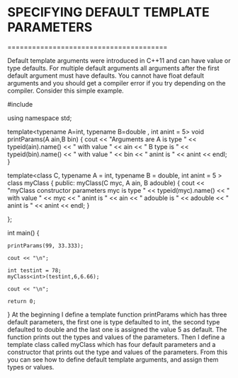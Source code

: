 # SPECIFYING DEFAULT TEMPLATE PARAMETERS
=======================================

Default template arguments were introduced in C++11 and can have value or type defaults.
For multiple default arguments all arguments after the first default argument must have defaults.
You cannot have float default arguments and you should get a compiler error if you try depending on the compiler.
Consider this simple example.

  #include <iostream>

  using namespace std;

  template<typename A=int, typename B=double , int anint = 5>
  void printParams(A ain,B bin) {
  	cout << "Arguments are A is type " << typeid(ain).name() << " with value " << ain << " B type is " << typeid(bin).name() << " with value " << bin << " anint is " << anint << endl;
  }

  template<class C, typename A = int, typename B = double, int anint = 5 >
  class myClass {
  public:
  	myClass(C myc, A ain, B adouble) {
  		cout << "myClass constructor parameters myc is type " << typeid(myc).name() << " with value " << myc << " anint is " << ain << " adouble is " << adouble << " anint is " << anint << endl;
  	}


  };

  int main() {

  	printParams(99, 33.333);

  	cout << "\n";

  	int testint = 78;
  	myClass<int>(testint,6,6.66);

  	cout << "\n";

  	return 0;
  }
At the beginning I define a template function printParams which has three default parameters, the first one is type defaulted to int, the second type defaulted to double and the last one is assigned the value 5 as default. The function prints out the types and values of the parameters. Then I define a template class called myClass which has four default parameters and a constructor that prints out the type and values of the parameters.
From this you can see how to define default template arguments, and assign them types or values.
